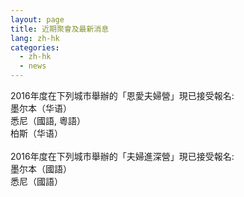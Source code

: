 ```yaml
---
layout: page
title: 近期聚會及最新消息
lang: zh-hk
categories: 
  - zh-hk
  - news
--- 
```

2016年度在下列城市舉辦的「恩愛夫婦營」現已接受報名:<br>
墨尔本（华语）<br>
悉尼（國語, 粵語）<br>
柏斯（华语）
<br>
<br>
2016年度在下列城市舉辦的「夫婦進深營」現已接受報名:<br>
墨尔本（國語）<br>
悉尼（國語）
